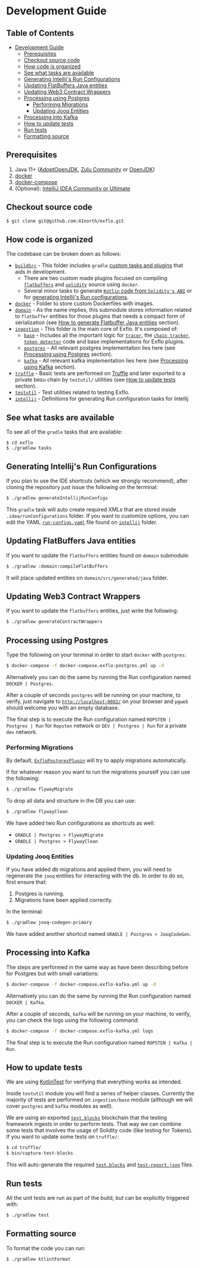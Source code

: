 # Development Guide

## Table of Contents

* [Development Guide](#development-guide)
    * [Prerequisites](#prerequisites)
    * [Checkout source code](#checkout-source-code)
    * [How code is organized](#how-code-is-organized)
    * [See what tasks are available](#see-what-tasks-are-available)
    * [Generating Intellij's Run Configurations](#generating-intellijs-run-configurations)
    * [Updating FlatBuffers Java entities](#updating-flatbuffers-java-entities)
    * [Updating Web3 Contract Wrappers](#updating-web3-contract-wrappers)
    * [Processing using Postgres](#processing-using-postgres)
       * [Performing Migrations](#performing-migrations)
       * [Updating Jooq Entities](#updating-jooq-entities)
    * [Processing into Kafka](#processing-into-kafka)
    * [How to update tests](#how-to-update-tests)
    * [Run tests](#run-tests)
    * [Formatting source](#formatting-source)

## Prerequisites

1. Java 11+ ([AdoptOpenJDK](https://adoptopenjdk.net/), [Zulu Community](https://www.azul.com/products/zulu-community/) or [OpenJDK](https://openjdk.java.net/))
2. [docker](https://docs.docker.com/install/)
3. [docker-compose](https://docs.docker.com/compose/install/)
4. (Optional): [IntelliJ IDEA Community or Ultimate](https://www.jetbrains.com/)

## Checkout source code

```sh
$ git clone git@github.com:41north/exflo.git
```

## How code is organized

The codebase can be broken down as follows:

- [`buildSrc`](buildSrc) - This folder includes `gradle` [custom tasks and plugins](https://docs.gradle.org/current/userguide/organizing_gradle_projects.html#sec:build_sources) that aids in development.
  - There are two custom made plugins focused on compiling [`flatbuffers`](buildSrc/src/main/kotlin/io/exflo/gradle/plugins/flatbuffers) and [`solidity`](buildSrc/src/main/kotlin/io/exflo/gradle/plugins/solidity) source using `docker`.
  - Several minor tasks to generate [`Kotlin` code from `Solidity's ABI`](buildSrc/src/main/kotlin/io/exflo/gradle/tasks/Web3KtCodeGenTask.kt) or for [generating Intellij's Run configurations](#generating-intellij's-run-configurations).
- [`docker`](docker) - Folder to store custom Dockerfiles with images.
- [`domain`](domain) - As the name implies, this submodule stores information related to `flatbuffer` entities for those plugins that needs a compact form of serialization (see [How to generate Flatbuffer Java entities](#updating-flatbuffers-java-entities) section).
- [`ingestion`](ingestion) - This folder is the main core of Exflo. It's composed of:
  - [`base`](ingestion/base) - Includes all the important logic for [`tracer`](ingestion/base/src/main/kotlin/io/exflo/ingestion/tracer), the [`chain tracker`](ingestion/base/src/main/kotlin/io/exflo/ingestion/tracker), [`token detector`](ingestion/base/src/main/kotlin/io/exflo/ingestion/tokens) code and base implementations for Exflo plugins.
  - [`postgres`](ingestion/postgres) - All relevant postgres implementation lies here (see [Processing using Postgres](#processing-using-postgres) section).
  - [`kafka`](ingestion/kafka) - All relevant kafka implementation lies here (see [Processing using Kafka](#processing-using-kafka) section).
- [`truffle`](truffle) - Basic tests are performed on [Truffle](https://www.trufflesuite.com/) and later exported to a private besu chain by `testutil/` utilities (see [How to update tests](#how-to-update-tests) section).
- [`testutil`](testutil) - Test utilities related to testing Exflo.
- [`intellij`](intellij) - Definitions for generating Run configuration tasks for Intellij 

## See what tasks are available

To see all of the `gradle` tasks that are available:

```
$ cd exflo
$ ./gradlew tasks
```

## Generating Intellij's Run Configurations

If you plan to use the IDE shortcuts (which we strongly recommend), after cloning the repository just issue the following on the terminal:

```sh
$ ./gradlew generateIntellijRunConfigs
```

This `gradle` task will auto create required XMLs that are stored inside `.idea/runConfigurations` folder. If you want to customize options, you can edit the YAML [`run-configs.yaml`](intellij/run-configs.yaml) file found on [`intellij`](intellij) folder.

## Updating FlatBuffers Java entities

If you want to update the `flatbuffers` entities found on `domain` submodule:

```sh
$ ./gradlew :domain:compileFlatBuffers
```

It will place updated entities on `domain/src/generated/java` folder.

## Updating Web3 Contract Wrappers

If you want to update the `flatbuffers` entities, just write the following:

```sh
$ ./gradlew generateContractWrappers
```

## Processing using Postgres

Type the following on your terminal in order to start `docker` with `postgres`:

```sh
$ docker-compose -f docker-compose.exflo-postgres.yml up -d
```

Alternatively you can do the same by running the Run configuration named `DOCKER | Postgres`.

After a couple of seconds `postgres` will be running on your machine, to verify, just navigate to [`http://localhost:8082/`](http://localhost:8082/) on your browser and `pgweb` should welcome you with an empty database.

The final step is to execute the Run configuration named `ROPSTEN | Postgres | Run` for `Ropsten` network or `DEV | Postgres | Run` for a private `dev` network.

### Performing Migrations

By default, [`ExfloPostgresPlugin`](ingestion/postgres/src/main/kotlin/io/exflo/ingestion/postgres/ExfloPostgresPlugin.kt) will try to apply migrations automatically.

If for whatever reason you want to run the migrations yourself you can use the following:

```sh
$ ./gradlew flywayMigrate
```

To drop all data and structure in the DB you can use:

```sh
$ ./gradlew flywayClean
```

We have added two Run configurations as shortcuts as well:

- `GRADLE | Postgres > FlywayMigrate`
- `GRADLE | Postgres > FlywayClean`

### Updating Jooq Entities

If you have added db migrations and applied them, you will need to regenerate the `jooq` entities for interacting with the db. In order to do so, first ensure that:

1. Postgres is running.
2. Migrations have been applied correctly.

In the terminal:

```sh
$ ./gradlew jooq-codegen-primary
```

We have added another shortcut named `GRADLE | Postgres > JooqCodeGen`.

## Processing into Kafka

The steps are performed in the same way as have been describing before for Postgres but with small variations:

```sh
$ docker-compose -f docker-compose.exflo-kafka.yml up -d
```

Alternatively you can do the same by running the Run configuration named `DOCKER | Kafka`.

After a couple of seconds, `kafka` will be running on your machine, to verify, you can check the logs using the following command:

```sh
$ docker-compose -f docker-compose.exflo-kafka.yml logs
```

The final step is to execute the Run configuration named `ROPSTEN | Kafka | Run`.

## How to update tests

We are using [KotlinTest](https://github.com/kotlintest/kotlintest) for verifying that everything works as intended.

Inside `testutil` module you will find a series of helper classes. Currently the majority of tests are performed on `ingestion/base` module (although we will cover `postgres` and `kafka` modules as well).

We are using an exported [`test.blocks`](testutil/src/main/resources/test.blocks) blockchain that the testing framework ingests in order to perform tests. That way we can combine some tests that involves the usage of Solidity code (like testing for Tokens). If you want to update some tests on `truffle/`:

```sh
$ cd truffle/
$ bin/capture-test-blocks
```

This will auto-generate the required [`test.blocks`](testutil/src/main/resources/test.blocks) and [`test-report.json`](testutil/src/main/resources/test-report.json) files.

## Run tests

All the unit tests are run as part of the build, but can be explicitly triggered with:

```sh
$ ./gradlew test
```

## Formatting source

To format the code you can run:

```sh
$ ./gradlew ktlintFormat
```